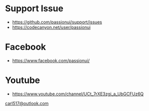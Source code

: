 # Support Issue
- https://github.com/passionui/support/issues
- https://codecanyon.net/user/passionui

# Facebook

- https://www.facebook.com/passionui/

# Youtube

- https://www.youtube.com/channel/UCt_7rXE3zgj_a_UbGCFUz6Q


carl517@outlook.com
